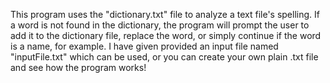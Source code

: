 This program uses the "dictionary.txt" file to analyze a text file's spelling. If a word is not found in the dictionary, the program will 
prompt the user to add it to the dictionary file, replace the word, or simply continue if the word is a name, for example. I have given
provided an input file named "inputFile.txt" which can be used, or you can create your own plain .txt file and see how the program works!
